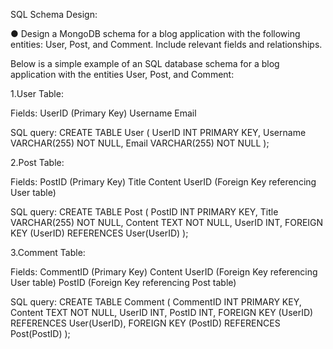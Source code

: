 SQL Schema Design:

● Design a MongoDB schema for a blog application with the following entities: User, Post, and Comment. Include relevant fields and relationships.

Below is a simple example of an SQL database schema for a blog application with the entities User, Post, and Comment:

1.User Table:

Fields:
  UserID (Primary Key)
  Username
  Email

SQL query:
  CREATE TABLE User (
     UserID INT PRIMARY KEY,
     Username VARCHAR(255) NOT NULL,
     Email VARCHAR(255) NOT NULL 
     );

2.Post Table:

Fields:
  PostID (Primary Key)
  Title
  Content
  UserID (Foreign Key referencing User table)

SQL query:
  CREATE TABLE Post (
     PostID INT PRIMARY KEY,
     Title VARCHAR(255) NOT NULL,
     Content TEXT NOT NULL,
     UserID INT,
     FOREIGN KEY (UserID) REFERENCES User(UserID)
     );

3.Comment Table:

Fields:
  CommentID (Primary Key)
  Content
  UserID (Foreign Key referencing User table)
  PostID (Foreign Key referencing Post table)
  
SQL query:
  CREATE TABLE Comment (
    CommentID INT PRIMARY KEY,
    Content TEXT NOT NULL,
    UserID INT,
    PostID INT,
    FOREIGN KEY (UserID) REFERENCES User(UserID),
    FOREIGN KEY (PostID) REFERENCES Post(PostID)
    );

